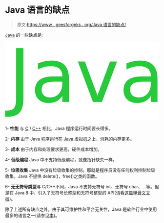 # Java 语言的缺点

> 原文:[https://www . geesforgeks . org/Java 语言的缺点/](https://www.geeksforgeeks.org/disadvantages-of-java-language/)

[Java](https://www.geeksforgeeks.org/java/) 的一些缺点是:

![](img/99afa35b531fd7a0d9f5510ab12bf8e0.png)

1- **性能**
与 [C](https://www.geeksforgeeks.org/c/) / [C++](https://www.geeksforgeeks.org/c-plus-plus/) 相比，Java 程序运行时间要长得多。

2- **内存**
由于 Java 程序运行在 [Java 虚拟机](https://www.geeksforgeeks.org/jvm-works-jvm-architecture/)之上，消耗的内存更多。

3- **成本**
由于内存和处理要求更高，硬件成本增加。

4- **低级编程**
Java 中不支持低级编程，就像指针缺失一样。

5- **垃圾收集**
Java 中没有垃圾收集的控制。那就是程序员没有任何权利控制垃圾收集。Java 不提供 delete()，free()之类的函数。

6- **无无符号类型**与 C/C++不同，Java 不支持无符号 int、无符号 char、…等。但是在 Java 8 中，引入了无符号长整型和无符号整型的 API(请看[这篇甲骨文文档](https://blogs.oracle.com/darcy/unsigned-integer-arithmetic-api-now-in-jdk-8))。

除了上述所有缺点之外，由于其可维护性和平台无关性，Java 是软件行业中使用最多的语言之一(请参见[本](https://www.geeksforgeeks.org/top-10-programming-languages-of-the-world-2019-to-begin-with/))。